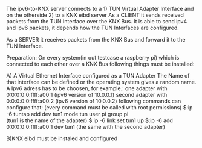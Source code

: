 The ipv6-to-KNX server connects to a 
	1) TUN Virtual Adapter Interface and on the otherside
	2) to a KNX eibd server
As a CLIENT it sends received packets from the TUN Interface over 
the KNX Bus. It is able to send ipv4 and ipv6 packets, 
it depends how the TUN Interfaces are configured.

As a SERVER it receives packets from the KNX Bus and 
forward it to the TUN Interface.



Preparation:
On every system(in out testcase a raspberry pi) which 
is connected to each other over a KNX Bus following things
must be installed:

A) A Virtual Ethernet Interface configured as a TUN Adapter
  The Name of that interface can be defined or the operating 
  system gives a random name.
  A Ipv6 adress has to be choosen, for example.:
	one adapter with 0:0:0:0:0:ffff:a00:1 (ipv6 version of 10.0.0.1)
	second adapter with 0:0:0:0:0:ffff:a00:2  (ipv6 version of 10.0.0.2)
 following commands can configure that:
(every command must be called with root permissions)
	$:ip -6 tuntap add dev tun1 mode tun user pi group pi   
        (tun1 is the name of the adapter)
	$:ip -6 link set tun1 up
	$:ip -6 add 0:0:0:0:0:ffff:a00:1 dev tun1
 (the same with the second adapter)


B)KNX eibd must be instaled and configured
